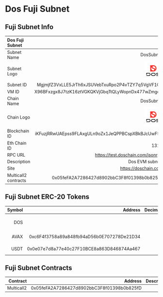 # Dos Fuji Subnet

## Fuji Subnet Info

| Dos Fuji Subnet       |                                                                                            |
| :-------------------- | ------------------------------------------------------------------------------------------:|
| Subnet Name           | DosSubnet                                                                                  |
| Subnet Logo           | ![subnet logo](https://raw.githubusercontent.com/DOSLabs/DOS-Tokenlist/main/img/dos/DOS_Logo_On_Whitebackground60x60.png)                           |
| Subnet ID             | MgjmjfZ3VxLLE5JrTh6xJSUVebTxuRpo2P4vTZY7q5VgVF1Cp                                          |
| VM ID                 | X96BFxzgx8J7tzK16ztVGKQKVjGbqTtQLyWopnDx477wZmgq3                                          |
| Chain Name            | DosSubnet                                                                                  |
| Chain Logo            | ![chain logo](https://raw.githubusercontent.com/DOSLabs/DOS-Tokenlist/main/img/dos/DOS_Logo_On_Whitebackground60x60.png)                            |
| Blockchain ID         | iKFuzjRRwUAEpss9FLAxgULn9oZx1JeQPPBCspXBkBJcUwF5b                                          |
| Eth Chain ID          | 1311                                                                                       |
| RPC URL               | https://test.doschain.com/jsonrpc                                                          | 
| Description           | Dos EVM subnet.                                                                            |
| Site                  | https://doschain.com                                                                   | 
| Multicall2 contracts  | 0x05feFA2A7286427d8902bbC3F8f01398b0b825fD                                                 |


## Fuji Subnet ERC-20 Tokens

| Symbol    | Address   | Decimals  | Logo | Description | 
| ---:      | ----:                                      | --:| :----: | -----:    |
| DOS       |                                            | 18 | [DOS logo](https://raw.githubusercontent.com/DOSLabs/DOS-Tokenlist/main/img/dos/DOS_Logo_On_Whitebackground60x60.png) | Dos Subnet native token |
| AVAX      | 0xc6F4f3758a89a848fb94aD56b0E707278De21D34 | 18 | [AVAX logo](https://raw.githubusercontent.com/DOSLabs/tokenlist/main/img/avax/logo.png) | AVAX |
| USDT      | 0x0e07e7d8a77e40c27F10BCE8a863D846874Aa467 | 18 | [USDT logo](https://raw.githubusercontent.com/DOSLabs/tokenlist/main/img/usdt/logo.png) | USDT |

## Fuji Subnet Contracts

| Contract      | Address                                    | Description | 
| ---:          | ----:                                      | ---:        |
| Multicall2    | 0x05feFA2A7286427d8902bbC3F8f01398b0b825fD |  |

